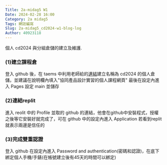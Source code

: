 ```yaml
---
Title: 2a-midag5 W1
Date: 2024-02-28 16:00
Category: 2a midag5
Tags: 網誌編寫
Slug: 2a-midag5_cd2024-w1-blog-log
Author: 40923118
---
```


個人 cd2024 與分組倉儲的建立及維護.

<!-- PELICAN_END_SUMMARY -->

### (1)建立課程倉

登入 github 後，在 taems 中利用老師給的[連結](https://github.com/mdecycu/cmsimde_site)建立名稱為 cd2024 的個人倉儲，並建議在說明欄內填入"協同產品設計實習的個人課程網頁"
最後在設定內進入 Pages 設定 main 並儲存

### (2)連結replit

進入 reolit 中的 Profile 並取的 github 的連結，他會在github中安裝程式，授權之後等它安裝好就完成了，可在 github 中的設定內進入 Application 若看到replit 就表示兩邊是信任的


### (3)完成雙重認證

登入 github 在設定內進入 Password and authentication(密碼和認證)，在底下綁定個人手機/手錶(在帳號建立後有45天的時間可以綁定) 



  